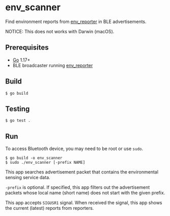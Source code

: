 env_scanner
===========

Find environment reports from [env_reporter](https://github.com/mayth/env_reporter) in BLE advertisements.

NOTICE: This does not works with Darwin (macOS).

## Prerequisites

* [Go](https://golang.org) 1.17+
* BLE broadcaster running [env_reporter](https://github.com/mayth/env_reporter)

## Build

```
$ go build
```

## Testing

```
$ go test .
```

## Run

To access Bluetooth device, you may need to be root or use `sudo`.

```
$ go build -o env_scanner
$ sudo ./env_scanner [-prefix NAME]
```

This app searches advertisement packet that contains the environmental sensing service data.

`-prefix` is optional. If specified, this app filters out the advertisement packets whose local name (short name) does not start with the given prefix.

This app accepts `SIGUSR1` signal. When received the signal, this app shows the current (latest) reports from reporters.
